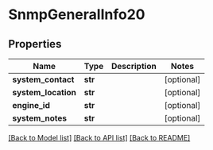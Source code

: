 # SnmpGeneralInfo20

## Properties
Name | Type | Description | Notes
------------ | ------------- | ------------- | -------------
**system_contact** | **str** |  | [optional] 
**system_location** | **str** |  | [optional] 
**engine_id** | **str** |  | [optional] 
**system_notes** | **str** |  | [optional] 

[[Back to Model list]](../README.md#documentation-for-models) [[Back to API list]](../README.md#documentation-for-api-endpoints) [[Back to README]](../README.md)


